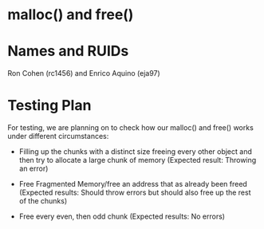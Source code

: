 malloc() and free()
===================

# Names and RUIDs

Ron Cohen (rc1456) and Enrico Aquino (eja97)

# Testing Plan

For testing, we are planning on to check how our malloc() and free() works under different circumstances:

- Filling up the chunks with a distinct size freeing every other object and then
    try to allocate a large chunk of memory
    (Expected result: Throwing an error)

- Free Fragmented Memory/free an address that as already been freed 
    (Expected results: Should throw errors but should also free up the rest of the chunks)

- Free every even, then odd chunk
    (Expected results: No errors)